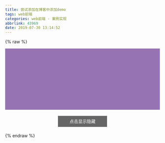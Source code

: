 ```yaml
---
title: 尝试添加在博客中添加demo
tags: web前端
categories: web前端 - 案例实现
abbrlink: 43969
date: 2019-07-30 13:14:52
---
```


{% raw %}

  <style>
    .day1-btn {display: block;width: 160px;height: 36px;background: #666;text-align: center;line-height: 36px;color: #fff;order-radius: 4px;margin: 20px auto;cursor: pointer;user-select: none;} /* 按钮样式 */
    .day4-box {width: 100%;height: 200px;background: rgb(150, 116, 179);transition: height 0.6s;} /* 案例四样式 */
    .day4-box-hide {height: 0;}
  </style>
  <div>
    <div class="day4-box"></div>
    <span class="day1-btn" id="case4-btn">点击显示隐藏</span>
  </div>
  <script>
    // 案例四
    var case4btn = document.getElementById('case4-btn')
    var day4box = document.getElementsByClassName('day4-box')
    // 点击隐藏
    case4btn.onclick = function () {
      // 点击 .day4-box 判断是否拥有 day4-box-hide 这个类名
      if (day4box[0].classList.contains('day4-box-hide')) {
        // 如果有就移除
        day4box[0].classList.remove('day4-box-hide')
      } else {
        // 如果没有就添加
        day4box[0].classList.add('day4-box-hide')
      }
    }
  </script>
{% endraw %}